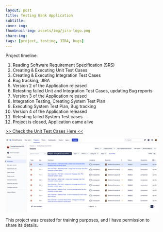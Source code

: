```yaml
---
layout: post
title: Testing Bank Application
subtitle:
cover-img: 
thumbnail-img: assets/img/jira-logo.png
share-img:
tags: [project, testing, JIRA, bugs]
---
```



Project timeline:

1. Reading Software Requirement Specification (SRS)
2. Creating & Executing Unit Test Cases 
3. Creating & Executing Integration Test Cases
4. Bug tracking, JIRA
5. Version 2 of the Application released
6. Retesting failed Unit and Integration Test Cases, updating Bug reports
7. Version 3 of the Application released
8. Integration Testing, Creating System Test Plan
9. Executing System Test Plan, Bug tracking 
10. Version 4 of the Application released
11. Retesting failed System Test cases 
12. Project is closed, Application came alive


<a href="https://docs.google.com/spreadsheets/d/1xPSO7KLf83dg6JWBEmTcLxiTffCjTx7YlufagtHCRA4/edit?usp=sharing">>> Check the Unit Test Cases Here <<</a>

<img src="/assets/img/jira-screenshot.png" alt="Jira-project-screenshot">

This project was created for training purposes, and I have permission to share its details.
